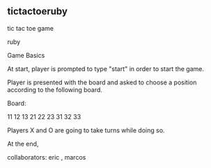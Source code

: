 ## tictactoeruby

tic tac toe game 

ruby

Game Basics

At start, player is prompted to type "start" in order to start the game.

Player is presented with the board and asked to choose a position according to the following board.

Board:

11 12 13
21 22 23
31 32 33

Players X and O are going to take turns while doing so.

At the end, 

collaborators: eric , marcos
